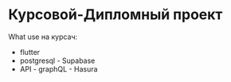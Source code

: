 # Курсовой-Дипломный проект

What use на курсач:
- flutter
- postgresql - Supabase
- API - graphQL - Hasura
